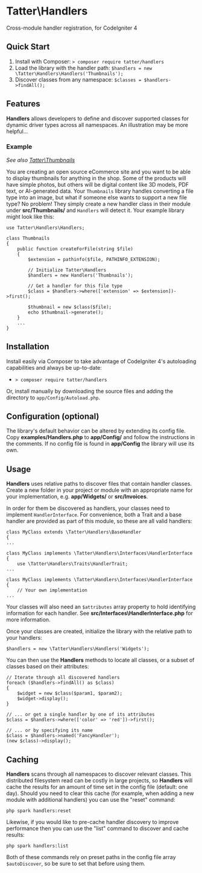 # Tatter\Handlers
Cross-module handler registration, for CodeIgniter 4

## Quick Start

1. Install with Composer: `> composer require tatter/handlers`
2. Load the library with the handler path: `$handlers = new \Tatter\Handlers\Handlers('Thumbnails');`
2. Discover classes from any namespace: `$classes = $handlers->findAll();`

## Features

**Handlers** allows developers to define and discover supported classes for dynamic driver
types across all namespaces. An illustration may be more helpful...

### Example

*See also [Tatter\Thumbnails](https://github.com/tattersoftware/codeigniter4-thumbnails)*

You are creating an open source eCommerce site and you want to be able to display thumbnails
for anything in the shop. Some of the products will have simple photos, but others will be
digital content like 3D models, PDF text, or AI-generated data. Your `Thumbnails` library
handles converting a file type into an image, but what if someone else wants to support a
new file type? No problem! They simply create a new handler class in their module under
**src/Thumbnails/** and `Handlers` will detect it. Your example library might look like this:

```
use Tatter\Handlers\Handlers;

class Thumbnails
{
	public function createForFile(string $file)
	{
		$extension = pathinfo($file, PATHINFO_EXTENSION);

		// Initialize Tatter\Handlers
		$handlers = new Handlers('Thumbnails');

		// Get a handler for this file type
		$class = $handlers->where(['extension' => $extension])->first();

		$thumbnail = new $class($file);
		echo $thumbnail->generate();
	}
	...
}
```

## Installation

Install easily via Composer to take advantage of CodeIgniter 4's autoloading capabilities
and always be up-to-date:
* `> composer require tatter/handlers`

Or, install manually by downloading the source files and adding the directory to
`app/Config/Autoload.php`.

## Configuration (optional)

The library's default behavior can be altered by extending its config file. Copy
**examples/Handlers.php** to **app/Config/** and follow the instructions
in the comments. If no config file is found in **app/Config** the library will use its own.

## Usage

**Handlers** uses relative paths to discover files that contain handler classes. Create a
new folder in your project or module with an appropriate name for your implementation,
e.g. **app/Widgets/** or **src/Invoices**.

In order for them be discovered as handlers, your classes need to implement `HandlerInterface`.
For convenience, both a Trait and a base handler are provided as part of this module,
so these are all valid handlers:

```
class MyClass extends \Tatter\Handlers\BaseHandler
{
...

class MyClass implements \Tatter\Handlers\Interfaces\HandlerInterface
{
	use \Tatter\Handlers\Traits\HandlerTrait;
...

class MyClass implements \Tatter\Handlers\Interfaces\HandlerInterface
{
	// Your own implementation
...
```

Your classes will also need an `$attributes` array property to hold identifying information
for each handler. See **src/Interfaces\HandlerInterface.php** for more information.

Once your classes are created, initialize the library with the relative path to your handlers:

	$handlers = new \Tatter\Handlers\Handlers('Widgets');

You can then use the **Handlers** methods to locate all classes, or a subset of classes based
on their attributes:

```
// Iterate through all discovered handlers
foreach ($handlers->findAll() as $class)
{
	$widget = new $class($param1, $param2);
	$widget->display();
}

// ... or get a single handler by one of its attributes
$class = $handlers->where(['color' => 'red'])->first();

// ... or by specifying its name
$class = $handlers->named('FancyHandler');
(new $class)->display();
```

## Caching

**Handlers** scans through all namespaces to discover relevant classes. This distributed
filesystem read can be costly in large projects, so **Handlers** will cache the results
for an amount of time set in the config file (default: one day). Should you need to clear
this cache (for example, when adding a new module with additional handlers) you can use
the "reset" command:

	php spark handlers:reset

Likewise, if you would like to pre-cache handler discovery to improve performance then
you can use the "list" command to discover and cache results:

	php spark handlers:list

Both of these commands rely on preset paths in the config file array `$autoDiscover`, so be
sure to set that before using them.
